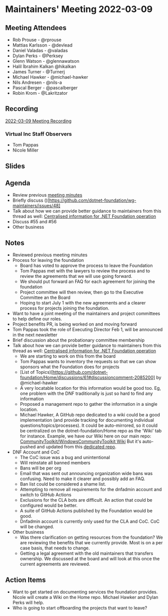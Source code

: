 # Maintainers' Meeting 2022-03-09

## Meeting Attendees

- Rob Prouse - @rprouse
- Mattias Karlsson - @devlead
- Daniel Valadas - @valadas
- Dylan Perks - @Perksey
- Glenn Watson - @glennawatson
- Halil İbrahim Kalkan @hikalkan
- James Turner - @Turnerj
- Michael Hawker - @michael-hawker
- Nils Andresen - @nils-a
- Pascal Berger - @pascalberger
- Robin Krom - @Lakritzator

## Recording

[2022-03-09 Meeting Recording](https://dotnetfoundation-my.sharepoint.com/:v:/g/personal/rob_prouse_dotnetfoundation_org/EYdWzSDu0qVPkN8vPRw6Ux8BuF8SMfimpSpWlCwCVxa3QA?e=KFvGBC)

### Virtual Inc Staff Observers

- Tom Pappas
- Nicole Miller

## Slides

## Agenda

- Review previous [meeting minutes](https://github.com/dotnet-foundation/wg-maintainers/blob/main/Meetings/2022-02-16-meeting-minutes.md)
- Briefly discuss ()[https://github.com/dotnet-foundation/wg-maintainers/issues/48]
- Talk about how we can provide better guidance to maintainers from this thread as well: [Centralised information for .NET Foundation operation](https://github.com/dotnet-foundation/Home/discussions/61)
- Discuss #55 and #56
- Other business

## Notes

- Reviewed previous meeting minutes
- Process for leaving the foundation
  - Board has voted to approve the process to leave the Foundation
  - Tom Pappas met with the lawyers to review the process and to review the agreements that we will use going forward.
  - We should put forward an FAQ for each agreement for joining the foundation
  - Project committee will then review, then go to the Executive Committee an the Board
  - Hoping to start July 1 with the new agreements and a clearer process for projects joining the foundation.
- Want to have a joint meeting of the maintainers and project committees to help define our roles.
- Project benefits PR, is being worked on and moving forward
- Tom Pappas took the role of Executing Director Feb 1, will be announced in the next newsletter
- Brief discussion about the probationary committee membership
- Talk about how we can provide better guidance to maintainers from this thread as well: [Centralised information for .NET Foundation operation](https://github.com/dotnet-foundation/Home/discussions/61)
  - We are starting to work on this from the board
  - Tom Pappas wants to inventory the requests so that we can show sponsors what the Foundation does for projects
  - [List of Topics)[https://github.com/dotnet-foundation/Home/discussions/61#discussioncomment-2085200] by @michael-hawker
  - A very locatable location for this information would be good too. Eg, one problem with the DNF traditionally is just so hard to find any information
  - Proposed a management repo to gather the information in a single location.
  - Michael Hawker, A GitHub repo dedicated to a wiki could be a good implementation (and provide tracking for documenting individual questions/topics/processes). It could be auto-mirrored, so it could be centralized on the dotnet-foundation/Home repo as the 'Wiki' tab for instance. Example, we have our Wiki here on our main repo: [CommunityToolkit/WindowsCommunityToolkit Wiki](https://github.com/CommunityToolkit/WindowsCommunityToolkit/wiki) But it's auto-pushed and updated from this [dedicated repo](https://github.com/CommunityToolkit/WindowsCommunityToolkit-wiki).
- DNF Account and CoC
  - The CoC issue was a bug and unintentional
  - Will reinstate all banned members
  - Bans will be per org
  - Email that was sent out announcing organization wide bans was confusing. Need to make it clearer and possibly add an FAQ.
  - Ban list could be considered a shame list.
  - Attempting to remove all requirements for the dnfadmin account and switch to GitHub Actions
  - Exclusions for the CLA bots are difficult. An action that could be configured would be better.
  - A suite of GitHub Actions published by the Foundation would be good.
  - Dnfadmin account is currently only used for the CLA and CoC. CoC will be changed.
- Other business
  - Was there clarification on getting resources from the foundation? We are reviewing the benefits that we currently provide. Most is on a per case basis, that needs to change.
  - Getting a legal agreement with the old maintainers that transfers ownership. We discussed at the board and will look at this once the current agreements are reviewed.

## Action Items

- Want to get started on documenting services the foundation provides. Nicole will create a Wiki on the Home repo. Michael Hawker and Dylan Perks will help.
- Who is going to start offboarding the projects that want to leave?